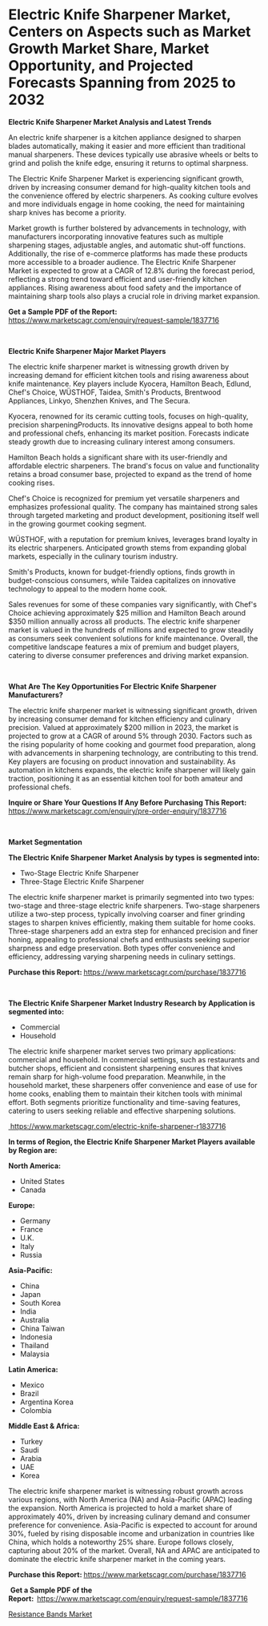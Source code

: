 <p><h1>Electric Knife Sharpener Market, Centers on Aspects such as Market Growth Market Share, Market Opportunity, and Projected Forecasts Spanning from 2025 to 2032</h1></p><p><strong>Electric Knife Sharpener Market Analysis and Latest Trends</strong></p>
<p><p>An electric knife sharpener is a kitchen appliance designed to sharpen blades automatically, making it easier and more efficient than traditional manual sharpeners. These devices typically use abrasive wheels or belts to grind and polish the knife edge, ensuring it returns to optimal sharpness. </p><p>The Electric Knife Sharpener Market is experiencing significant growth, driven by increasing consumer demand for high-quality kitchen tools and the convenience offered by electric sharpeners. As cooking culture evolves and more individuals engage in home cooking, the need for maintaining sharp knives has become a priority. </p><p>Market growth is further bolstered by advancements in technology, with manufacturers incorporating innovative features such as multiple sharpening stages, adjustable angles, and automatic shut-off functions. Additionally, the rise of e-commerce platforms has made these products more accessible to a broader audience. The Electric Knife Sharpener Market is expected to grow at a CAGR of 12.8% during the forecast period, reflecting a strong trend toward efficient and user-friendly kitchen appliances. Rising awareness about food safety and the importance of maintaining sharp tools also plays a crucial role in driving market expansion.</p></p>
<p><strong>Get a Sample PDF of the Report:&nbsp;</strong> <a href="https://www.marketscagr.com/enquiry/request-sample/1837716?utm_campaign=1999&utm_medium=2&utm_source=Github&utm_content=ia&utm_term=08022025&utm_id=electric-knife-sharpener">https://www.marketscagr.com/enquiry/request-sample/1837716</a></p>
<p>&nbsp;</p>
<p><strong>Electric Knife Sharpener Major Market Players</strong></p>
<p><p>The electric knife sharpener market is witnessing growth driven by increasing demand for efficient kitchen tools and rising awareness about knife maintenance. Key players include Kyocera, Hamilton Beach, Edlund, Chef's Choice, WÜSTHOF, Taidea, Smith's Products, Brentwood Appliances, Linkyo, Shenzhen Knives, and The Secura.</p><p>Kyocera, renowned for its ceramic cutting tools, focuses on high-quality, precision sharpeningProducts. Its innovative designs appeal to both home and professional chefs, enhancing its market position. Forecasts indicate steady growth due to increasing culinary interest among consumers.</p><p>Hamilton Beach holds a significant share with its user-friendly and affordable electric sharpeners. The brand's focus on value and functionality retains a broad consumer base, projected to expand as the trend of home cooking rises.</p><p>Chef's Choice is recognized for premium yet versatile sharpeners and emphasizes professional quality. The company has maintained strong sales through targeted marketing and product development, positioning itself well in the growing gourmet cooking segment.</p><p>WÜSTHOF, with a reputation for premium knives, leverages brand loyalty in its electric sharpeners. Anticipated growth stems from expanding global markets, especially in the culinary tourism industry.</p><p>Smith's Products, known for budget-friendly options, finds growth in budget-conscious consumers, while Taidea capitalizes on innovative technology to appeal to the modern home cook.</p><p>Sales revenues for some of these companies vary significantly, with Chef's Choice achieving approximately $25 million and Hamilton Beach around $350 million annually across all products. The electric knife sharpener market is valued in the hundreds of millions and expected to grow steadily as consumers seek convenient solutions for knife maintenance. Overall, the competitive landscape features a mix of premium and budget players, catering to diverse consumer preferences and driving market expansion.</p></p>
<p>&nbsp;</p>
<p><strong>What Are The Key Opportunities For Electric Knife Sharpener Manufacturers?</strong></p>
<p><p>The electric knife sharpener market is witnessing significant growth, driven by increasing consumer demand for kitchen efficiency and culinary precision. Valued at approximately $200 million in 2023, the market is projected to grow at a CAGR of around 5% through 2030. Factors such as the rising popularity of home cooking and gourmet food preparation, along with advancements in sharpening technology, are contributing to this trend. Key players are focusing on product innovation and sustainability. As automation in kitchens expands, the electric knife sharpener will likely gain traction, positioning it as an essential kitchen tool for both amateur and professional chefs.</p></p>
<p><strong>Inquire or Share Your Questions If Any Before Purchasing This Report:</strong> <a href="https://www.marketscagr.com/enquiry/pre-order-enquiry/1837716?utm_campaign=1999&utm_medium=2&utm_source=Github&utm_content=ia&utm_term=08022025&utm_id=electric-knife-sharpener">https://www.marketscagr.com/enquiry/pre-order-enquiry/1837716</a></p>
<p>&nbsp;</p>
<p><strong>Market Segmentation</strong></p>
<p><strong>The Electric Knife Sharpener Market Analysis by types is segmented into:</strong></p>
<p><ul><li>Two-Stage Electric Knife Sharpener</li><li>Three-Stage Electric Knife Sharpener</li></ul></p>
<p><p>The electric knife sharpener market is primarily segmented into two types: two-stage and three-stage electric knife sharpeners. Two-stage sharpeners utilize a two-step process, typically involving coarser and finer grinding stages to sharpen knives efficiently, making them suitable for home cooks. Three-stage sharpeners add an extra step for enhanced precision and finer honing, appealing to professional chefs and enthusiasts seeking superior sharpness and edge preservation. Both types offer convenience and efficiency, addressing varying sharpening needs in culinary settings.</p></p>
<p><strong>Purchase this Report:&nbsp;</strong><a href="https://www.marketscagr.com/purchase/1837716?utm_campaign=1999&utm_medium=2&utm_source=Github&utm_content=ia&utm_term=08022025&utm_id=electric-knife-sharpener">https://www.marketscagr.com/purchase/1837716</a></p>
<p>&nbsp;</p>
<p><strong>The Electric Knife Sharpener Market Industry Research by Application is segmented into:</strong></p>
<p><ul><li>Commercial</li><li>Household</li></ul></p>
<p><p>The electric knife sharpener market serves two primary applications: commercial and household. In commercial settings, such as restaurants and butcher shops, efficient and consistent sharpening ensures that knives remain sharp for high-volume food preparation. Meanwhile, in the household market, these sharpeners offer convenience and ease of use for home cooks, enabling them to maintain their kitchen tools with minimal effort. Both segments prioritize functionality and time-saving features, catering to users seeking reliable and effective sharpening solutions.</p></p>
<p><a href="https://www.marketscagr.com/electric-knife-sharpener-r1837716?utm_campaign=1999&utm_medium=2&utm_source=Github&utm_content=ia&utm_term=08022025&utm_id=electric-knife-sharpener">&nbsp;https://www.marketscagr.com/electric-knife-sharpener-r1837716</a></p>
<p><strong>In terms of Region, the Electric Knife Sharpener Market Players available by Region are:</strong></p>
<p>
    <p> <strong> North America: </strong>
        <ul>
            <li>United States</li>
            <li>Canada</li>
        </ul>
        </p> 
    <p> <strong> Europe: </strong>
        <ul>
            <li>Germany</li>
            <li>France</li>
            <li>U.K.</li>
            <li>Italy</li>
            <li>Russia</li>
        </ul>
        </p> 
    <p> <strong> Asia-Pacific: </strong>
        <ul>
            <li>China</li>
            <li>Japan</li>
            <li>South Korea</li>
            <li>India</li>
            <li>Australia</li>
            <li>China Taiwan</li>
            <li>Indonesia</li>
            <li>Thailand</li>
            <li>Malaysia</li>
        </ul>
        </p> 
    <p> <strong> Latin America: </strong>
        <ul>
            <li>Mexico</li>
            <li>Brazil</li>
            <li>Argentina Korea</li>
            <li>Colombia</li>
        </ul>
        </p> 
    <p> <strong> Middle East & Africa: </strong>
        <ul>
            <li>Turkey</li>
            <li>Saudi</li>
            <li>Arabia</li>
            <li>UAE</li>
            <li>Korea</li>
        </ul>
    </p>
    </p>
<p><p>The electric knife sharpener market is witnessing robust growth across various regions, with North America (NA) and Asia-Pacific (APAC) leading the expansion. North America is projected to hold a market share of approximately 40%, driven by increasing culinary demand and consumer preference for convenience. Asia-Pacific is expected to account for around 30%, fueled by rising disposable income and urbanization in countries like China, which holds a noteworthy 25% share. Europe follows closely, capturing about 20% of the market. Overall, NA and APAC are anticipated to dominate the electric knife sharpener market in the coming years.</p></p>
<p><strong>Purchase this Report: </strong><a href="https://www.marketscagr.com/purchase/1837716?utm_campaign=1999&utm_medium=2&utm_source=Github&utm_content=ia&utm_term=08022025&utm_id=electric-knife-sharpener">https://www.marketscagr.com/purchase/1837716</a></p>
<p>&nbsp;<strong>Get a Sample PDF of the Report:&nbsp;&nbsp;</strong><a href="https://www.marketscagr.com/enquiry/request-sample/1837716?utm_campaign=1999&utm_medium=2&utm_source=Github&utm_content=ia&utm_term=08022025&utm_id=electric-knife-sharpener">https://www.marketscagr.com/enquiry/request-sample/1837716</a></p>
<p><strong></strong></p>
<p><p><a href="https://github.com/tamvrosiya/Market-Research-Report-List-6/blob/main/resistance-bands-market.md?utm_campaign=1999&utm_medium=2&utm_source=Github&utm_content=ia&utm_term=08022025&utm_id=electric-knife-sharpener">Resistance Bands Market</a></p></p>